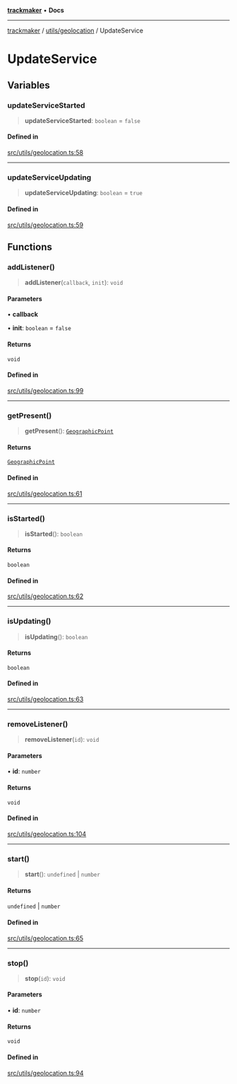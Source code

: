 [**trackmaker**](../../../README.md) • **Docs**

***

[trackmaker](../../../modules.md) / [utils/geolocation](../README.md) / UpdateService

# UpdateService

## Variables

### updateServiceStarted

> **updateServiceStarted**: `boolean` = `false`

#### Defined in

[src/utils/geolocation.ts:58](https://github.com/Anson2251/trackmaker/blob/852db12d0b72b755ac57c96b03b560323c9f2041/src/utils/geolocation.ts#L58)

***

### updateServiceUpdating

> **updateServiceUpdating**: `boolean` = `true`

#### Defined in

[src/utils/geolocation.ts:59](https://github.com/Anson2251/trackmaker/blob/852db12d0b72b755ac57c96b03b560323c9f2041/src/utils/geolocation.ts#L59)

## Functions

### addListener()

> **addListener**(`callback`, `init`): `void`

#### Parameters

• **callback**

• **init**: `boolean` = `false`

#### Returns

`void`

#### Defined in

[src/utils/geolocation.ts:99](https://github.com/Anson2251/trackmaker/blob/852db12d0b72b755ac57c96b03b560323c9f2041/src/utils/geolocation.ts#L99)

***

### getPresent()

> **getPresent**(): [`GeographicPoint`](../README.md#geographicpoint)

#### Returns

[`GeographicPoint`](../README.md#geographicpoint)

#### Defined in

[src/utils/geolocation.ts:61](https://github.com/Anson2251/trackmaker/blob/852db12d0b72b755ac57c96b03b560323c9f2041/src/utils/geolocation.ts#L61)

***

### isStarted()

> **isStarted**(): `boolean`

#### Returns

`boolean`

#### Defined in

[src/utils/geolocation.ts:62](https://github.com/Anson2251/trackmaker/blob/852db12d0b72b755ac57c96b03b560323c9f2041/src/utils/geolocation.ts#L62)

***

### isUpdating()

> **isUpdating**(): `boolean`

#### Returns

`boolean`

#### Defined in

[src/utils/geolocation.ts:63](https://github.com/Anson2251/trackmaker/blob/852db12d0b72b755ac57c96b03b560323c9f2041/src/utils/geolocation.ts#L63)

***

### removeListener()

> **removeListener**(`id`): `void`

#### Parameters

• **id**: `number`

#### Returns

`void`

#### Defined in

[src/utils/geolocation.ts:104](https://github.com/Anson2251/trackmaker/blob/852db12d0b72b755ac57c96b03b560323c9f2041/src/utils/geolocation.ts#L104)

***

### start()

> **start**(): `undefined` \| `number`

#### Returns

`undefined` \| `number`

#### Defined in

[src/utils/geolocation.ts:65](https://github.com/Anson2251/trackmaker/blob/852db12d0b72b755ac57c96b03b560323c9f2041/src/utils/geolocation.ts#L65)

***

### stop()

> **stop**(`id`): `void`

#### Parameters

• **id**: `number`

#### Returns

`void`

#### Defined in

[src/utils/geolocation.ts:94](https://github.com/Anson2251/trackmaker/blob/852db12d0b72b755ac57c96b03b560323c9f2041/src/utils/geolocation.ts#L94)
